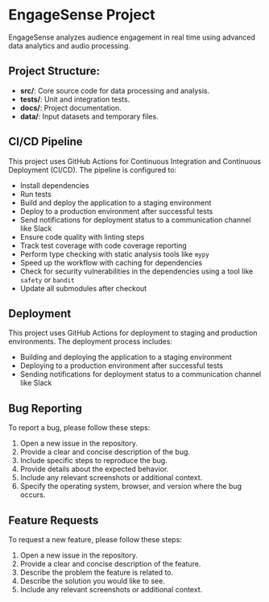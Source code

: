 # EngageSense Project

EngageSense analyzes audience engagement in real time using advanced data analytics and audio processing.

## Project Structure:
- **src/**: Core source code for data processing and analysis.
- **tests/**: Unit and integration tests.
- **docs/**: Project documentation.
- **data/**: Input datasets and temporary files.

## CI/CD Pipeline
This project uses GitHub Actions for Continuous Integration and Continuous Deployment (CI/CD). The pipeline is configured to:
- Install dependencies
- Run tests
- Build and deploy the application to a staging environment
- Deploy to a production environment after successful tests
- Send notifications for deployment status to a communication channel like Slack
- Ensure code quality with linting steps
- Track test coverage with code coverage reporting
- Perform type checking with static analysis tools like `mypy`
- Speed up the workflow with caching for dependencies
- Check for security vulnerabilities in the dependencies using a tool like `safety` or `bandit`
- Update all submodules after checkout

## Deployment
This project uses GitHub Actions for deployment to staging and production environments. The deployment process includes:
- Building and deploying the application to a staging environment
- Deploying to a production environment after successful tests
- Sending notifications for deployment status to a communication channel like Slack

## Bug Reporting
To report a bug, please follow these steps:
1. Open a new issue in the repository.
2. Provide a clear and concise description of the bug.
3. Include specific steps to reproduce the bug.
4. Provide details about the expected behavior.
5. Include any relevant screenshots or additional context.
6. Specify the operating system, browser, and version where the bug occurs.

## Feature Requests
To request a new feature, please follow these steps:
1. Open a new issue in the repository.
2. Provide a clear and concise description of the feature.
3. Describe the problem the feature is related to.
4. Describe the solution you would like to see.
5. Include any relevant screenshots or additional context.
